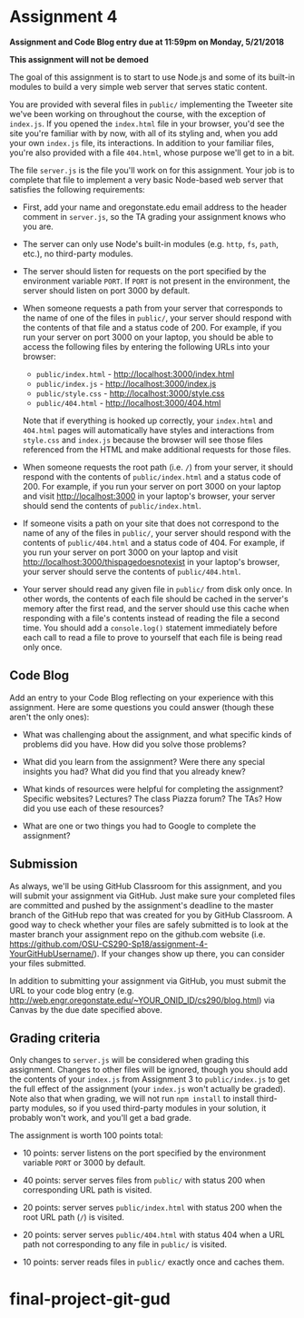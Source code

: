 # Assignment 4
**Assignment and Code Blog entry due at 11:59pm on Monday, 5/21/2018**

**This assignment will not be demoed**

The goal of this assignment is to start to use Node.js and some of its built-in modules to build a very simple web server that serves static content.

You are provided with several files in `public/` implementing the Tweeter site we've been working on throughout the course, with the exception of `index.js`.  If you opened the `index.html` file in your browser, you'd see the site you're familiar with by now, with all of its styling and, when you add your own `index.js` file, its interactions.  In addition to your familiar files, you're also provided with a file `404.html`, whose purpose we'll get to in a bit.

The file `server.js` is the file you'll work on for this assignment.  Your job is to complete that file to implement a very basic Node-based web server that satisfies the following requirements:

  * First, add your name and oregonstate.edu email address to the header comment in `server.js`, so the TA grading your assignment knows who you are.

  * The server can only use Node's built-in modules (e.g. `http`, `fs`, `path`, etc.), no third-party modules.

  * The server should listen for requests on the port specified by the environment variable `PORT`.  If `PORT` is not present in the environment, the server should listen on port 3000 by default.

  * When someone requests a path from your server that corresponds to the name of one of the files in `public/`, your server should respond with the contents of that file and a status code of 200.  For example, if you run your server on port 3000 on your laptop, you should be able to access the following files by entering the following URLs into your browser:
    * `public/index.html` - [http://localhost:3000/index.html](http://localhost:3000/index.html)
    * `public/index.js` - [http://localhost:3000/index.js](http://localhost:3000/index.js)
    * `public/style.css` - [http://localhost:3000/style.css](http://localhost:3000/style.css)
    * `public/404.html` - [http://localhost:3000/404.html](http://localhost:3000/404.html)

    Note that if everything is hooked up correctly, your `index.html` and `404.html` pages will automatically have styles and interactions from `style.css` and `index.js` because the browser will see those files referenced from the HTML and make additional requests for those files.

  * When someone requests the root path (i.e. `/`) from your server, it should respond with the contents of `public/index.html` and a status code of 200.  For example, if you run your server on port 3000 on your laptop and visit [http://localhost:3000](http://localhost:3000) in your laptop's browser, your server should send the contents of `public/index.html`.

  * If someone visits a path on your site that does not correspond to the name of any of the files in `public/`, your server should respond with the contents of `public/404.html` and a status code of 404.  For example, if you run your server on port 3000 on your laptop and visit  [http://localhost:3000/thispagedoesnotexist](http://localhost:3000/thispagedoesnotexist) in your laptop's browser, your server should serve the contents of `public/404.html`.

  * Your server should read any given file in `public/` from disk only once.  In other words, the contents of each file should be cached in the server's memory after the first read, and the server should use this cache when responding with a file's contents instead of reading the file a second time.  You should add a `console.log()` statement immediately before each call to read a file to prove to yourself that each file is being read only once.

## Code Blog

Add an entry to your Code Blog reflecting on your experience with this assignment.  Here are some questions you could answer (though these aren't the only ones):

  * What was challenging about the assignment, and what specific kinds of problems did you have.  How did you solve those problems?

  * What did you learn from the assignment?  Were there any special insights you had?  What did you find that you already knew?

  * What kinds of resources were helpful for completing the assignment?  Specific websites?  Lectures?  The class Piazza forum?  The TAs?  How did you use each of these resources?

  * What are one or two things you had to Google to complete the assignment?

## Submission

As always, we'll be using GitHub Classroom for this assignment, and you will submit your assignment via GitHub.  Just make sure your completed files are committed and pushed by the assignment's deadline to the master branch of the GitHub repo that was created for you by GitHub Classroom.  A good way to check whether your files are safely submitted is to look at the master branch your assignment repo on the github.com website (i.e. https://github.com/OSU-CS290-Sp18/assignment-4-YourGitHubUsername/). If your changes show up there, you can consider your files submitted.

In addition to submitting your assignment via GitHub, you must submit the URL to your code blog entry (e.g. http://web.engr.oregonstate.edu/~YOUR_ONID_ID/cs290/blog.html) via Canvas by the due date specified above.

## Grading criteria

Only changes to `server.js` will be considered when grading this assignment.  Changes to other files will be ignored, though you should add the contents of your `index.js` from Assignment 3 to `public/index.js` to get the full effect of the assignment (your `index.js` won't actually be graded).  Note also that when grading, we will not run `npm install` to install third-party modules, so if you used third-party modules in your solution, it probably won't work, and you'll get a bad grade.

The assignment is worth 100 points total:

  * 10 points: server listens on the port specified by the environment variable `PORT` or 3000 by default.

  * 40 points: server serves files from `public/` with status 200 when corresponding URL path is visited.

  * 20 points: server serves `public/index.html` with status 200 when the root URL path (`/`) is visited.

  * 20 points: server serves `public/404.html` with status 404 when a URL path not corresponding to any file in `public/` is visited.

  * 10 points: server reads files in `public/` exactly once and caches them.
# final-project-git-gud
